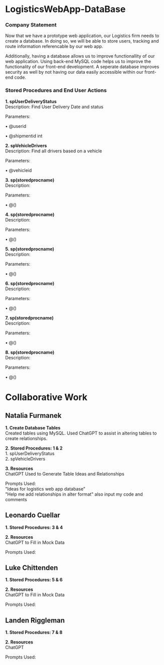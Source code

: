 # LogisticsWebApp-DataBase
### Company Statement
Now that we have a prototype web application, our Logistics firm needs to create a database. 
In doing so, we will be able to store users, tracking and route information referencable by our web app. 
<p> Additionally, having a database allows us to improve functionallity of our web application. Using back-end MySQL code helps us to improve the functionality of our front-end development. A seperate database improves security as well by not having our data easily accessible within our front-end code. </p>

### Stored Procedures and End User Actions
<strong> 1. spUserDeliveryStatus </strong>
<br> Description: Find User Delivery Date and status  </br>
<p> Parameters: </p>
<p> • @userid </p>
<p> • @shipmentid int </p>

<strong> 2. spVehicleDrivers </strong>
<br> Description: Find all drivers based on a vehicle </br>
<p> Parameters: </p>
<p> • @vehicleid </p>

<strong> 3. sp(storedprocname) </strong>
<br> Description: </br>
<p> Parameters: </p>
<p> • @() </p>

<strong> 4. sp(storedprocname) </strong>
<br> Description:  </br>
<p> Parameters: </p>
<p> • @() </p>

<strong> 5. sp(storedprocname) </strong>
<br> Description:  </br>
<p> Parameters: </p>
<p> • @() </p>

<strong> 6. sp(storedprocname) </strong>
<br> Description:  </br>
<p> Parameters: </p>
<p> • @() </p>

<strong> 7. sp(storedprocname) </strong>
<br> Description:  </br>
<p> Parameters: </p>
<p> • @() </p>

<strong> 8. sp(storedprocname) </strong>
<br> Description:  </br>
<p> Parameters: </p>
<p> • @() </p>

# Collaborative Work
## Natalia Furmanek 
<strong>1. Create Database Tables </strong>
<br> Created tables using MySQL. Used ChatGPT to assist in altering tables to create relationships. <br>

<strong>2. Stored Procedures: 1 & 2 </strong>
<br> 1. spUserDeliveryStatus </br>
2. spVehicleDrivers

<strong>3. Resources </strong>
<br> ChatGPT Used to Generate Table Ideas and Relationships </br>
<p> Prompts Used: 
<br> "Ideas for logistics web app database" </br>
"Help me add relationships in alter format" also input my code and comments </p>

## Leonardo Cuellar
<strong>1. Stored Procedures: 3 & 4 </strong>

<strong>2. Resources </strong>
<br> ChatGPT to Fill in Mock Data </br>
<p> Prompts Used: </p>

## Luke Chittenden
<strong>1. Stored Procedures: 5 & 6 </strong>

<strong>2. Resources </strong>
<br> ChatGPT to Fill in Mock Data </br>
<p> Prompts Used: </p>

## Landen Riggleman
<strong>1. Stored Procedures: 7 & 8 </strong>

<strong>2. Resources </strong>
<br> ChatGPT </br>
<p> Prompts Used: </p>
